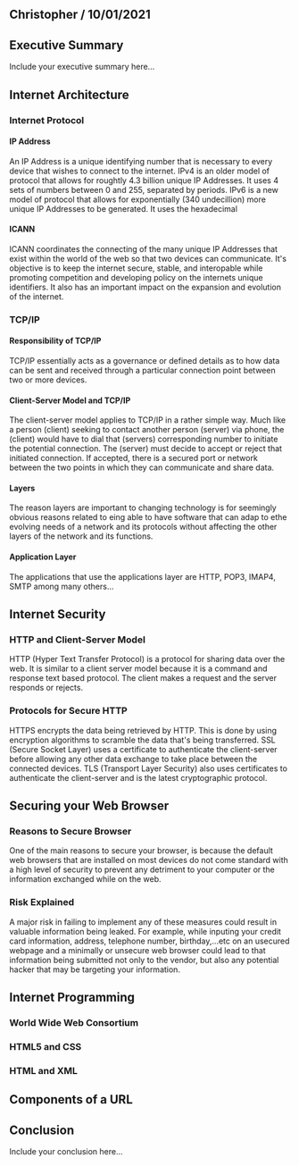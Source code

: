## Christopher / 10/01/2021

## Executive Summary 
Include your executive summary here...

## Internet Architecture
### Internet Protocol
#### IP Address
An IP Address is a unique identifying number that is necessary to every device that wishes to connect to the internet. 
IPv4 is an older model of protocol that allows for roughtly 4.3 billion unique IP Addresses. It uses 4 sets of numbers between 0 and 255, separated by periods. 
IPv6 is a new model of protocol that allows for exponentially (340 undecillion) more unique IP Addresses to be generated. It uses the hexadecimal 
#### ICANN
ICANN coordinates the connecting of the many unique IP Addresses that exist within the world of the web so that two devices can communicate. It's objective is to keep the internet secure, stable, and interopable while promoting competition and developing policy on the internets unique identifiers. It also has an important impact on the expansion and evolution of the internet.  

### TCP/IP
#### Responsibility of TCP/IP
TCP/IP essentially acts as a governance or defined details as to how data can be sent and received through a particular connection point between two or more devices. 
#### Client-Server Model and TCP/IP
The client-server model applies to TCP/IP in a rather simple way. Much like a person (client) seeking to contact another person (server) via phone, the (client) would have to dial that (servers) corresponding number to initiate the potential connection. The (server) must decide to accept or reject that initiated connection. If accepted, there is a secured port or network between the two points in which they can communicate and share data. 
#### Layers
The reason layers are important to changing technology is for seemingly obvious reasons related to eing able to have software that can adap to ethe evolving needs of a network and its protocols without affecting the other layers of the network and its functions. 
#### Application Layer
The applications that use the applications layer are HTTP, POP3, IMAP4, SMTP among many others...

## Internet Security
### HTTP and Client-Server Model
HTTP (Hyper Text Transfer Protocol) is a protocol for sharing data over the web. It is similar to a client server model because it is a command and response text based protocol. The client makes a request and the server responds or rejects. 
### Protocols for Secure HTTP
HTTPS encrypts the data being retrieved by HTTP. This is done by using encryption algorithms to scramble the data that's being transferred.
SSL (Secure Socket Layer) uses a certificate to authenticate the client-server before allowing any other data exchange to take place between the connected devices.
TLS (Transport Layer Security) also uses certificates to authenticate the client-server and is the latest cryptographic protocol.

## Securing your Web Browser
### Reasons to Secure Browser
One of the main reasons to secure your browser, is because the default web browsers that are installed on most devices do not come standard with a high level of security to prevent any detriment to your computer or the information exchanged while on the web. 
### Risk Explained
A major risk in failing to implement any of these measures could result in valuable information being leaked. For example, while inputing your credit card information, address, telephone number, birthday,...etc on an usecured webpage and a minimally or unsecure web browser could lead to that information being submitted not only to the vendor, but also any potential hacker that may be targeting your information. 

## Internet Programming
### World Wide Web Consortium
### HTML5 and CSS
### HTML and XML

## Components of a URL

## Conclusion
Include your conclusion here...
